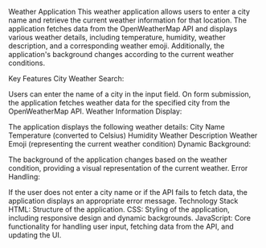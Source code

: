 Weather Application
This weather application allows users to enter a city name and retrieve the current weather information for that location. The application fetches data from the OpenWeatherMap API and displays various weather details, including temperature, humidity, weather description, and a corresponding weather emoji. Additionally, the application's background changes according to the current weather conditions.

Key Features
City Weather Search:

Users can enter the name of a city in the input field.
On form submission, the application fetches weather data for the specified city from the OpenWeatherMap API.
Weather Information Display:

The application displays the following weather details:
City Name
Temperature (converted to Celsius)
Humidity
Weather Description
Weather Emoji (representing the current weather condition)
Dynamic Background:

The background of the application changes based on the weather condition, providing a visual representation of the current weather.
Error Handling:

If the user does not enter a city name or if the API fails to fetch data, the application displays an appropriate error message.
Technology Stack
HTML: Structure of the application.
CSS: Styling of the application, including responsive design and dynamic backgrounds.
JavaScript: Core functionality for handling user input, fetching data from the API, and updating the UI.
